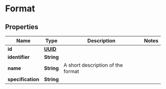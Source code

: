 
# Format

## Properties
Name | Type | Description | Notes
------------ | ------------- | ------------- | -------------
**id** | [**UUID**](UUID.md) |  | 
**identifier** | **String** |  | 
**name** | **String** | A short description of the format | 
**specification** | **String** |  | 



